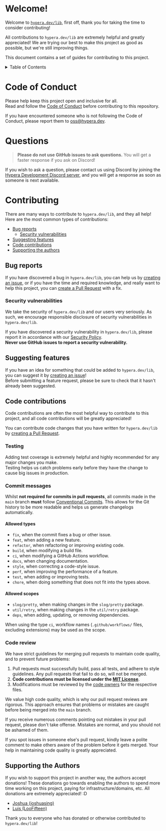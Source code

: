 # Welcome!

Welcome to [`hypera.dev/lib`](https://github.com/HyperaDev/lib), first off, thank you for taking the time to consider
contributing!

All contributions to `hypera.dev/lib` are extremely helpful and greatly appreciated! We are trying our best
to make this project as good as possible, but we're still improving things.

This document contains a set of guides for contributing to this project.

<details>
<summary>Table of Contents</summary>

<!-- TOC -->
* [Welcome!](#welcome)
* [Code of Conduct](#code-of-conduct)
* [Questions](#questions)
* [Contributing](#contributing)
  * [Bug reports](#bug-reports)
    * [Security vulnerabilities](#security-vulnerabilities)
  * [Suggesting features](#suggesting-features)
  * [Code contributions](#code-contributions)
    * [Testing](#testing)
    * [Commit messages](#commit-messages)
      * [Allowed types](#allowed-types)
      * [Allowed scopes](#allowed-scopes)
    * [Code review](#code-review)
  * [Supporting the Authors](#supporting-the-authors)
<!-- TOC -->
</details>

# Code of Conduct

Please help keep this project open and inclusive for all.  
Read and follow the [Code of Conduct](https://github.com/HyperaDev/.github/blob/main/CODE_OF_CONDUCT.md) before
contributing to this repository.

If you have encountered someone who is not following the Code of Conduct, please report them
to [oss@hypera.dev](mailto:oss@hypera.dev).

# Questions

> **Please do not use GitHub issues to ask questions.** You will get a faster response if you ask on Discord!

If you wish to ask a question, please contact us using Discord by joining
the [Hypera Development Discord server](https://discord.hypera.dev/), and you will get a response as soon as
someone is next available.

# Contributing

There are many ways to contribute to `hypera.dev/lib`, and they all help!  
Here are the most common types of contributions:

* [Bug reports](#bug-reports)
  * [Security vulnerabilities](#security-vulnerabilities)
* [Suggesting features](#suggesting-features)
* [Code contributions](#code-contributions)
* [Supporting the authors](#supporting-the-authors)

## Bug reports

If you have discovered a bug in `hypera.dev/lib`, you can help us
by [creating an issue](https://github.com/HyperaDev/lib/issues/new), or if you have the time
and required knowledge, and really want to help this project, you
can [create a Pull Request](https://github.com/HyperaDev/lib/compare) with a fix.

### Security vulnerabilities

We take the security of `hypera.dev/lib` and our users very seriously. As such, we encourage responsible
disclosure of security vulnerabilities in `hypera.dev/lib`.

If you have discovered a security vulnerability in `hypera.dev/lib`, please report it in accordance with
our [Security Policy](SECURITY.md#reporting-a-vulnerability).<br/>
**Never use GitHub issues to report a security vulnerability.**

## Suggesting features

If you have an idea for something that could be added to `hypera.dev/lib`, you can suggest it
by [creating an issue](https://github.com/HyperaDev/lib/issues/new)!  
Before submitting a feature request, please be sure to check that it hasn't already been suggested.

## Code contributions

Code contributions are often the most helpful way to contribute to this project, and all code contributions will be
greatly appreciated!

You can contribute code changes that you have written for `hypera.dev/lib`
by [creating a Pull Request](https://github.com/HyperaDev/lib/compare).

### Testing

Adding test coverage is extremely helpful and highly recommended for any major changes you make.  
Testing helps us catch problems early before they have the change to cause big issues in production.

### Commit messages

Whilst **not required for commits in pull requests**, all commits made in the `main` branch **must**
follow [Conventional Commits](https://www.conventionalcommits.org/en/v1.0.0/).
This allows for the Git history to be more readable and helps us generate changelogs automatically.

#### Allowed types

- `fix`, when the commit fixes a bug or other issue.
- `feat`, when adding a new feature.
- `refactor`, when refactoring or improving existing code.
- `build`, when modifying a build file.
- `ci`, when modifying a GitHub Actions workflow.
- `docs`, when changing documentation.
- `style`, when correcting a code-style issue.
- `perf`, when improving the performance of a feature.
- `test`, when adding or improving tests.
- `chore`, when doing something that does not fit into the types above.

#### Allowed scopes

- `slog/pretty`, when making changes in the `slog/pretty` package.
- `util/retry`, when making changes in the `util/retry` package.
- `deps`, when adding, updating, or removing dependencies.

When using the type `ci`, workflow names (`.github/workflows/` files, excluding extensions) may be
used as the scope.

### Code review

We have strict guidelines for merging pull requests to maintain code quality, and to prevent future
problems:

1. Pull requests must successfully build, pass all tests, and adhere to style guidelines. Any pull
   requests that fail to do so, will not be merged.
2. **Code contributions must be licensed under the [MIT License](LICENSE)**.
3. Modifications must be reviewed by the [code owners](.github/CODEOWNERS) for the respective files.

We value high code quality, which is why our pull request reviews are rigorous. This approach
ensures that problems or mistakes are caught before being merged into the `main` branch.

If you receive numerous comments pointing out mistakes in your pull request, please don't take
offense. Mistakes are normal, and you should not be ashamed of them.

If you spot issues in someone else's pull request, kindly leave a polite comment to make others
aware of the problem before it gets merged. Your help in maintaining code quality is greatly
appreciated.

## Supporting the Authors

If you wish to support this project in another way, the authors accept donations!
These donations go towards enabling the authors to spend more time working on this project, paying
for infrastructure/domains, etc. All donations are extremely appreciated! :D

- [Joshua (joshuasing)](https://github.com/sponsors/joshuasing)
- [Luis (LooFifteen)](https://ko-fi.com/loofifteen)

Thank you to everyone who has donated or otherwise contributed to `hypera.dev/lib`!
